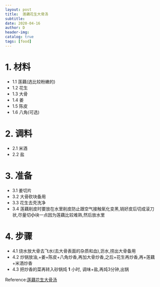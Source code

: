 ```yaml
--- 
layout: post
title:  莲藕花生大骨汤
subtitle:
date: 2020-04-16
author: D
header-img:
catalog: true
tags: [food]
---
```


# 1. 材料
- 1.1 莲藕(选比较粉嫩的)
- 1.2 花生
- 1.3 大骨
- 1.4 姜
- 1.5 陈皮
- 1.6 八角(可选)

# 2. 调料
- 2.1 米酒
- 2.2 盐

# 3. 准备
- 3.1 姜切片
- 3.2 大骨砍块备用
- 3.3 花生去壳洗净
- 3.4 莲藕削皮时要放在水里削皮防止跟空气接触氧化变黑,销好皮后切成滚刀状,尽量切**小**块一点因为莲藕比较难熟,然后放水里

# 4. 步骤
- 4.1 烧水放大骨去飞水(去大骨表面的杂质和血),沥水,捞出大骨备用
- 4.2 炒锅放油,+姜+陈皮+八角炒香,再加大骨炒香,之后+花生再炒香,再+莲藕+米酒炒香
- 4.3 把炒香的菜再转入砂锅炖 **1** 小时, 调味+盐,再炖3分钟,出锅

Reference:[莲藕花生大骨汤](https://www.youtube.com/watch?v=EVJe1Tu_fns)
